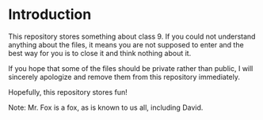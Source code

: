 # **Introduction**

This repository stores something about class 9. If you could not understand anything about the files, it means you are not supposed to enter and the best way for you is to close it and think nothing about it.

If you hope that some of the files should be private rather than public, I will sincerely apologize and remove them from this repository immediately.

Hopefully, this repository stores fun!



Note: Mr. Fox is a fox, as is known to us all, including David.

